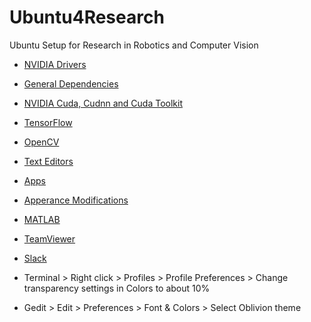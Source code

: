 # Ubuntu4Research
Ubuntu Setup for Research in Robotics and Computer Vision

- [NVIDIA Drivers]()
- [General Dependencies]()
- [NVIDIA Cuda, Cudnn and Cuda Toolkit]()
- [TensorFlow]()
- [OpenCV]()
- [Text Editors]()
- [Apps]()
- [Apperance Modifications]()
- [MATLAB]()
- [TeamViewer]()
- [Slack]()


- Terminal > Right click > Profiles > Profile Preferences > Change transparency settings in Colors to about 10%
- Gedit > Edit > Preferences > Font & Colors > Select Oblivion theme
